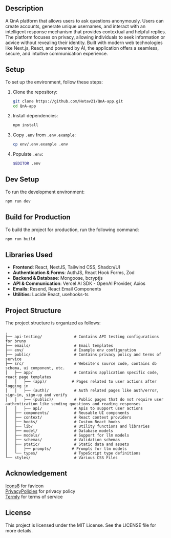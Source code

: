 ## Description

A QnA platform that allows users to ask questions anonymously. Users can create accounts, generate unique usernames, and interact with an intelligent response mechanism that provides contextual and helpful replies. The platform focuses on privacy, allowing individuals to seek information or advice without revealing their identity. Built with modern web technologies like Next.js, React, and powered by AI, the application offers a seamless, secure, and intuitive communication experience.

## Setup

To set up the environment, follow these steps:

1. Clone the repository:
   ```sh
   git clone https://github.com/Hetav21/QnA-app.git
   cd QnA-app
   ```
2. Install dependencies:
   ```sh
   npm install
   ```
3. Copy `.env` from `.env.example`:
   ```sh
   cp env/.env.example .env
   ```
4. Populate `.env`:
   ```sh
   $EDITOR .env
   ```

## Dev Setup

To run the development environment:

```sh
npm run dev
```

## Build for Production

To build the project for production, run the following command:

```sh
npm run build
```

## Libraries Used

- **Frontend**: React, NextJS, Tailwind CSS, Shadcn/UI
- **Authentication & Forms**: AuthJS, React Hook Forms, Zod
- **Backend & Database**: Mongoose, bcryptjs
- **API & Communication**: Vercel AI SDK - OpenAI Provider, Axios
- **Emails**: Resend, React Email Components
- **Utilities**: Lucide React, usehooks-ts

## Project Structure

The project structure is organized as follows:

```text
.
├── api-testing/              # Contains API testing configurations for bruno
├── emails/                   # Email templates
├── env/                      # Example env configuration
├── public/                   # Contains privacy policy and terms of service
├── src/                      # Website's source code, contains db schema, ui component, etc.
│   ├── app/                  # Contains application specific code, react page templates
│   │   ├── (app)/           # Pages related to user actions after logging in
│   │   ├── (auth)/           # Auth related pages like auth/error, sign-in, sign-up and verify
│   │   ├── (public)/         # Public pages that do not require user authentication like sending questions and reading responses
│   │   ├── api/              # Apis to support user actions
│   ├── components/           # Reusable UI components
│   ├── context/              # React context providers
│   ├── hooks/                # Custom React hooks
│   ├── lib/                  # Utility functions and libraries
│   ├── model/                # Database models
│   ├── models/               # Support for llm models
│   ├── schemas/              # Validation schemas
│   ├── static/               # Static data and assets
│   │   ├── prompts/         # Prompts for llm models
│   └── types/                # TypeScript type definitions
└── styles/                   # Various CSS Files
```

## Acknowledgement

<a href="https://icons8.com/icons/set/favicon">Icons8</a> for favicon <br />
<a href="https://www.privacypolicies.com/">PrivacyPolicies</a> for privacy policy <br />
<a href="https://termly.io/">Termly</a> for terms of service <br />

## License

This project is licensed under the MIT License. See the LICENSE file for more details.
